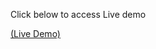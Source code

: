 Click below to access Live demo
 
[(Live Demo)](https://gowthamoff.github.io/advancedForm/form/index.html)
